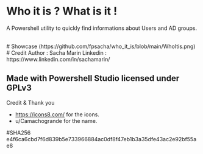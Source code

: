 # Who it is ? What is it !
A Powershell utility to quickly find informations about Users and AD groups.

<br>
# Showcase
(https://github.com/fpsacha/who_it_is/blob/main/WhoItis.png)

<br>
# Credit
Author : Sacha Marin
Linkedin : https://www.linkedin.com/in/sachamarin/

Made with Powershell Studio
licensed under GPLv3
-------------------------
Credit & Thank you
- https://icons8.com/ for the icons.
- u/Camachogrande for the name.

#SHA256
e4f6ca6cbd7f6d839b5e733966884ac0df8f47eb1b3a35dfe43ac2e92bf55ae8
